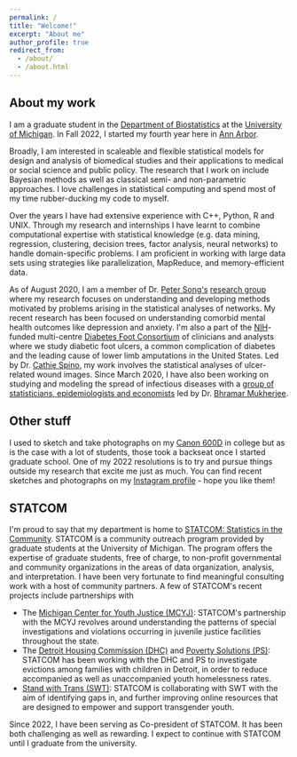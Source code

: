 ```yaml
---
permalink: /
title: "Welcome!"
excerpt: "About me"
author_profile: true
redirect_from: 
  - /about/
  - /about.html
---
```


## About my work

I am a graduate student in the [Department of Biostatistics](https://www.linkedin.com/in/soumik-purkayastha-a74989205/) at the [University of Michigan](www.umich.edu). In Fall 2022, I started my fourth year here in [Ann Arbor](https://www.annarbor.org).

Broadly, I am interested in scaleable and flexible statistical models for design and analysis of biomedical studies and their applications to medical or social science and public policy. The research that I work on include Bayesian methods as well as classical semi- and non-parametric approaches. I love challenges in statistical computing and spend most of my time rubber-ducking my code to myself.

Over the years I have had extensive experience with C++, Python, R and UNIX. Through my research and internships I have learnt to combine computational expertise with statistical knowledge (e.g. data mining, regression, clustering, decision trees, factor analysis, neural networks) to handle domain-specific problems. I am proficient in working with large data sets using strategies like parallelization, MapReduce, and memory-efficient data.

As of August 2020, I am a member of Dr. [Peter Song's](https://sph.umich.edu/faculty-profiles/song-peter.html) [research group](http://websites.umich.edu/~songlab/) where my research focuses on understanding and developing methods motivated by problems arising in the statistical analyses of networks. My recent research has been focused on understanding comorbid mental health outcomes like depression and anxiety. I'm also a part of the [NIH](https://www.nih.gov)-funded multi-centre [Diabetes Foot Consortium](http://diabeticfootconsortium.org) of clinicians and analysts where we study diabetic foot ulcers, a common complication of diabetes and the leading cause of lower limb amputations in the United States. Led by Dr. [Cathie Spino](https://sph.umich.edu/faculty-profiles/spino-cathie.html), my work involves the statistical analyses of ulcer-related wound images. Since March 2020, I have also been working on studying and modeling the spread of infectious diseases with a [group of statisticians, epidemiologists and economists](https://umich-biostatistics.shinyapps.io/covid19/) led by Dr. [Bhramar Mukherjee](https://sph.umich.edu/faculty-profiles/mukherjee-bhramar.html).

## Other stuff

I used to sketch and take photographs on my [Canon 600D](https://www.canon.co.uk/for_home/product_finder/cameras/digital_slr/eos_600d/) in college but as is the case with a lot of students, those took a backseat once I started graduate school. One of my 2022 resolutions is to try and pursue things outside my research that excite me just as much. You can find recent sketches and photographs on my [Instagram profile](https://www.instagram.com/penguinhologram/) - hope you like them! 

## STATCOM 

I'm proud to say that my department is home to [STATCOM: Statistics in the Community](https://sph.umich.edu/biostat/statcom/). STATCOM is a community outreach program provided by graduate students at the University of Michigan. The program offers the expertise of graduate students, free of charge, to non-profit governmental and community organizations in the areas of data organization, analysis, and interpretation. I have been very fortunate to find meaningful consulting work with a host of community partners. A few of STATCOM's recent projects include partnerships with 

- The [Michigan Center for Youth Justice (MCYJ)](https://www.miyouthjustice.org): STATCOM's partnership with the MCYJ revolves around understanding the patterns of special investigations and violations occurring in juvenile justice facilities throughout the state.
- The [Detroit Housing Commission (DHC)](https://www.dhcmi.org) and [Poverty Solutions (PS)](https://poverty.umich.edu): STATCOM has been working with the DHC and PS to investigate evictions among families with children in Detroit, in order to reduce accompanied as well as unaccompanied youth homelessness rates.
- [Stand with Trans (SWT)](https://standwithtrans.org): STATCOM is collaborating with SWT with the aim of identifying gaps in, and further improving online resources that are designed to empower and support transgender youth. 

Since 2022, I have been serving as Co-president of STATCOM. It has been both challenging as well as rewarding. I expect to continue with STATCOM until I graduate from the university. 
